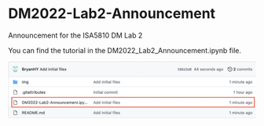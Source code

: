 # DM2022-Lab2-Announcement
Announcement for the ISA5810 DM Lab 2

You can find the tutorial in the DM2022_Lab2_Announcement.ipynb file.

<img width="820" src="img/pic_readme.png">
